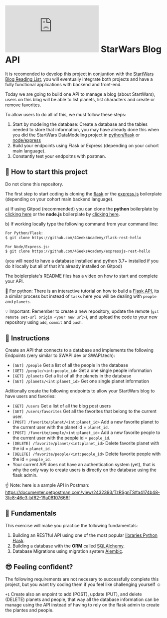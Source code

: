 # ![alt text](https://assets.breatheco.de/apis/img/images.php?blob&random&cat=icon&tags=breathecode,32) StarWars Blog API

It is recomended to develop this project in conjuntion with the [StartWars Blog Reading List](https://github.com/breatheco-de/exercise-starwars-blog-reading-list), you will eventually integrate both projects and have a fully functional applications with backend and front-end.

Today we are going to build one API to manage a blog (about StartWars), users on this blog will be able to list planets, list characters and create or remove favorites.

To allow users to do all of this, we must follow these steps:

1. Start by modeling the database: Create a database and the tables needed to store that information, you may have already done this when you did the StartWars DataModeling project in [python/flask](https://github.com/breatheco-de/exercise-starwars-data-modeling) or [node/express](https://github.com/breatheco-de/starwars-data-model-typeorm-node)
2. Build your endpoints using Flask or Express (depending on your cohort main language).
3. Constantly test your endpoitns with postman.

## 🌱  How to start this project

Do not clone this repository.

The first step to start coding is cloning the [flask](https://github.com/4GeeksAcademy/flask-rest-hello) or the [express.js](https://github.com/breatheco-de/starwars-data-model-typeorm-node) boilerplate (depending on your cohort main backend language).

a) If using Gitpod (recommended) you can clone the **python** boilerplate by [clicking here](https://github.com/4GeeksAcademy/flask-rest-hello) or the **node.js** boilerplate by [clicking here](https://github.com/4GeeksAcademy/expressjs-rest-hello).

b) If working locally type the following command from your command line: 
```sh
For Python/Flask:
$ git clone https://github.com/4GeeksAcademy/flask-rest-hello

For Node/Express.js:
$ git clone https://github.com/4GeeksAcademy/expressjs-rest-hello
```
(you will need to have a database installed and python 3.7+ installed if you do it locally but all of that it's already installed on Gitpod)
 

The boiplerplate's README files has a video on how to start and complete your API. 

🐍 For python: There is an interactive tutorial on how to build a [Flask API](https://github.com/breatheco-de/python-flask-api-tutorial), its a similar process but instead of `tasks` here you will be dealing with `people` and `planets`.


💡 Important: Remember to create a new repository, update the remote (`git remote set-url origin <your new url>`), and upload the code to your new repository using `add`, `commit` and `push`.

## 📝 Instructions

Create an API that connects to a database and implements the following Endpoints (very similar to SWAPI.dev or SWAPI.tech):

- `[GET] /people` Get a list of all the people in the database
- `[GET] /people/<int:people_id>` Get a one single people information
- `[GET] /planets` Get a list of all the planets in the database
- `[GET] /planets/<int:planet_id>` Get one single planet information

Aditionally create the following endpoints to allow your StartWars blog to have users and favories:

- `[GET] /users` Get a list of all the blog post users 
- `[GET] /users/favorites` Get all the favorites that belong to the current user.
- `[POST] /favorite/planet/<int:planet_id>` Add a new favorite planet to the current user with the planet id = `planet_id`.
- `[POST] /favorite/people/<int:planet_id>` Add a new favorite people to the current user with the people id = `people_id`.
- `[DELETE] /favorite/planet/<int:planet_id>` Delete favorite planet with the id = `planet_id`.
- `[DELETE] /favorite/people/<int:people_id>` Delete favorite people with the id = `people_id`.
- Your current API does not have an authentication system (yet), that is why the only way to create users is directly on the database using the flask admin.

☝️ Note: here is a sample API in Postman: 
https://documenter.getpostman.com/view/2432393/TzRSgnTS#a4174b48-3fc8-46e3-bf82-19a08107666f

## 📖 Fundamentals

This exercise will make you practice the following fundamentals:

1. Building an RESTful API using one of the most popular [libraries Python Flask](https://flask.palletsprojects.com/en/1.1.x/).
2. Building a database with the **ORM** called [SQLAlchemy](https://www.sqlalchemy.org/).
3. Database Migrations using migration system [Alembic](https://alembic.sqlalchemy.org/en/latest/).

## 😎 Feeling confident?

The following requirements are not necesary to successfully complete this project, but you want try coding them if you feel like challenging yourself ☺️

`+1` Create also an enpoint to add (POST), update (PUT), and delete (DELETE) planets and people, that way all the database information can be manage using the API instead of having to rely on the flask admin to create the plantes and people.
